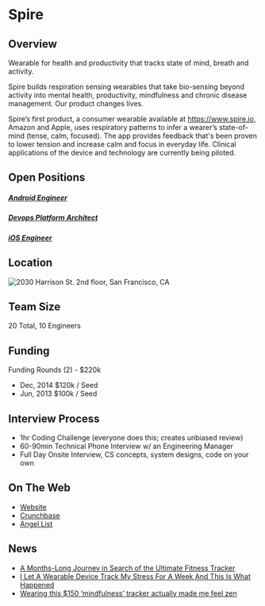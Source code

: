 # Spire
## Overview
Wearable for health and productivity that tracks state of mind, breath and activity.

Spire builds respiration sensing wearables that take bio-sensing beyond activity into mental health, productivity, mindfulness and chronic disease management. Our product changes lives.

Spire’s first product, a consumer wearable available at https://www.spire.io, Amazon and Apple, uses respiratory patterns to infer a wearer’s state-of-mind (tense, calm, focused). The app provides feedback that's been proven to lower tension and increase calm and focus in everyday life. Clinical applications of the device and technology are currently being piloted.

## Open Positions
##### [Android Engineer](android-engineer.md)
##### [Devops Platform Architect](devops-platform-architect.md)
##### [iOS Engineer](ios-engineer.md)

## Location
![2030 Harrison St. 2nd floor, San Francisco, CA](https://maps.googleapis.com/maps/api/staticmap?center=2030+Harrison+St.+2nd+floor,+San+Francisco,+CA&zoom=13&scale=false&size=600x300&maptype=roadmap&format=png&visual_refresh=true&markers=size:mid%7Ccolor:0xff0000%7Clabel:%7C2030+Harrison+St.,+San+Francisco,+CA)  

## Team Size
20 Total, 10 Engineers

## Funding
Funding Rounds (2) - $220k
+ Dec, 2014	$120k / Seed
+ Jun, 2013	$100k / Seed

## Interview Process
+ 1hr Coding Challenge (everyone does this; creates unbiased review)
+ 60-90min Technical Phone Interview w/ an Engineering Manager
+ Full Day Onsite Interview, CS concepts, system designs, code on your own

## On The Web
+ [Website](https://spire.io/)
+ [Crunchbase](https://www.crunchbase.com/organization/spire-3)
+ [Angel List](https://angel.co/spire)

## News
+ [A Months-Long Journey in Search of the Ultimate Fitness Tracker](https://www.outsideonline.com/2016276/my-life-wired-athlete)
+ [I Let A Wearable Device Track My Stress For A Week And This Is What Happened](http://www.thegloss.com/mental-heath/wearable-tech-spire-stress/)
+ [Wearing this $150 ‘mindfulness’ tracker actually made me feel zen](http://fusion.net/story/199619/clipping-this-150-mindfulness-device-to-my-bra-actually-made-me-feel-zen/)
